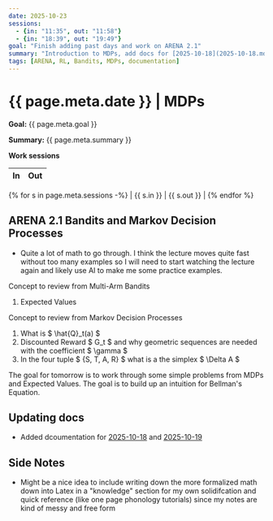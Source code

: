 ```yaml
---
date: 2025-10-23
sessions:
  - {in: "11:35", out: "11:58"}
  - {in: "18:39", out: "19:49"}
goal: "Finish adding past days and work on ARENA 2.1"
summary: "Introduction to MDPs, add docs for [2025-10-18](2025-10-18.md) and [2025-10-19](2025-10-19.md)"
tags: [ARENA, RL, Bandits, MDPs, documentation]
---
```


# {{ page.meta.date }} | MDPs

**Goal:** {{ page.meta.goal }}

**Summary:** {{ page.meta.summary }}

**Work sessions**

| In   | Out  |
|------|------|
{% for s in page.meta.sessions -%}
| {{ s.in }} | {{ s.out }} |
{% endfor %}

## ARENA 2.1 Bandits and Markov Decision Processes
- Quite a lot of math to go through. I think the lecture moves quite fast without too many examples so I will need to start watching the lecture again and likely use AI to make me some practice examples.

Concept to review from Multi-Arm Bandits
1. Expected Values

Concept to review from Markov Decision Processes

1. What is $ \hat{Q}_t(a) $
2. Discounted Reward $ G_t $ and why geometric sequences are needed with the coefficient $ \gamma $
3. In the four tuple $ {S, T, A, R} $ what is a the simplex $ \Delta A $

The goal for tomorrow is to work through some simple problems from MDPs and Expected Values. The goal is to build up an intuition for Bellman's Equation.

## Updating docs
- Added dcoumentation for [2025-10-18](2025-10-18.md) and [2025-10-19](2025-10-19.md)

## Side Notes
- Might be a nice idea to include writing down the more formalized math down into Latex in a "knowledge" section for my own solidifcation and quick reference (like one page phonology tutorials) since my notes are kind of messy and free form
